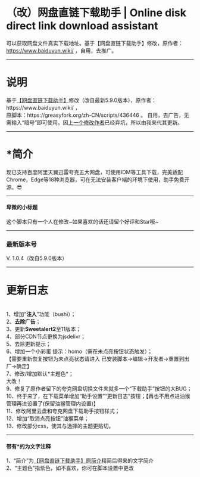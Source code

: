 # （改）网盘直链下载助手 | Online disk direct link download assistant
可以获取网盘文件真实下载地址。基于【网盘直链下载助手】修改，原作者：https://www.baiduyun.wiki/ ，自用，去推广。

<hr><h1>说明</h1>
基于<a href="https://www.baiduyun.wiki/" rel="nofollow">【网盘直链下载助手】</a>修改（改自最新5.9.0版本），原作者：https://www.baiduyun.wiki/ ，<br>
原脚本：https://greasyfork.org/zh-CN/scripts/436446 。
自用，去广告，无需输入“暗号”即可使用。因<a href="https://greasyfork.org/zh-CN/scripts/422818" rel="nofollow">上一个修改作者</a>已经弃坑，所以由我来代其更新。
<br><hr>
<h1>*简介</h1>
现已支持百度阿里天翼迅雷夸克五大网盘，可使用IDM等工具下载，完美适配Chrome，Edge等18种浏览器，可在无法安装客户端的环境下使用，助手免费开源。😎
<br><hr>
<h4>卑微的小标题</h4>
这个脚本只有一个人在修改~如果喜欢的话还请留个好评和Star哦~
<br><hr>
<h3>最新版本号</h3>
V. 1.0.4（改自5.9.0版本）
<br><hr>
<h1>更新日志</h1>
<br>1、增加“<b>注入</b>”功能（bushi）；
<br>2、<b>去除广告</b>；
<br>3、更新<b>Sweetalert2</b>至11版本；
<br>4、部分CDN节点更换为jsdelivr；
<br>5、去除更新提示；
<br>6、增加一个小彩蛋 提示：homo（需在未点亮按钮状态触发）；<br>【需要重新恢复按钮为未点亮状态请进入 已安装脚本->编辑->开发者->重置到出厂->确定】
<br>7、修改/增加默认*主题色*；
<br>大改！
<br>9、修复了原作者留下的夸克网盘切换文件夹就多一个“下载助手”按钮的大BUG；
<br>10、终于来了，在下载菜单增加“助手设置”“更新日志”按钮；【再也不用点进油猴管理再进设置了(保留油猴管理内设置)】
<br>11、修改阿里云盘和夸克网盘下载助手按钮样式；
<br>12、增加“取消点亮按钮”油猴菜单；
<br>13、修改部分css，使其与选择的主题更贴切。
<br><hr>
<h4>带有*的为文字注释</h4>
1、“简介”为<a href="https://greasyfork.org/zh-CN/scripts/436446" rel="nofollow">【网盘直链下载助手】原简介</a>精简后得来的文字简介
<br>2、“主题色”指紫色，如不喜欢，你可在脚本设置中更改

